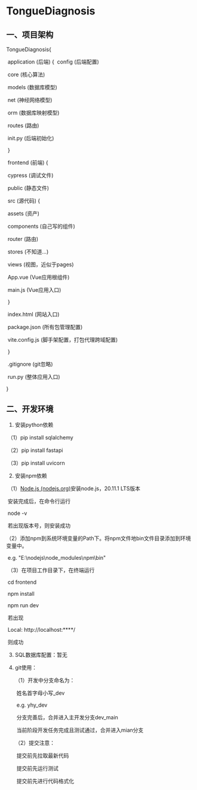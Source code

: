# TongueDiagnosis

## 一、项目架构

TongueDiagnosis{

​	application (后端) {
​		config (后端配置)

​		core (核心算法)

​		models (数据库模型)

​		net (神经网络模型)

​		orm (数据库映射模型)

​		routes (路由)

​		init.py (后端初始化)

​	}

​	frontend (前端) {

​		cypress (调试文件)

​		public (静态文件)

​		src (源代码) {

​			assets (资产)

​			components (自己写的组件)

​			router (路由)

​			stores (不知道...)

​			views (视图，近似于pages)

​			App.vue (Vue应用根组件)

​			main.js (Vue应用入口)

​		}

​		index.html (网站入口)

​		package.json (所有包管理配置)

​		vite.config.js (脚手架配置，打包代理跨域配置)

​	}

​	.gitignore (git忽略)

​	run.py (整体应用入口)

}

## 二、开发环境

1. 安装python依赖

​	（1）pip install sqlalchemy

​	（2）pip install fastapi

​	（3）pip install uvicorn

2. 安装npm依赖

​	（1）[Node.js (nodejs.org)](https://nodejs.org/en)安装node.js，20.11.1 LTS版本

​	安装完成后，在命令行运行

​	node -v

​	若出现版本号，则安装成功

​	（2）添加npm到系统环境变量的Path下。将npm文件地bin文件目录添加到环境变量中。

​	e.g. "E:\nodejs\node_modules\npm\bin"

​	（3）在项目工作目录下，在终端运行

​	cd frontend

​	npm install 

​	npm run dev

​	若出现

​	Local: http://localhost:****/

​	则成功

3. SQL数据库配置：暂无

4. git使用：

   （1）开发中分支命名为：

   ​	姓名首字母小写_dev

   ​	e.g. yhy_dev

   ​	分支完善后，合并进入主开发分支dev_main

   ​	当前阶段开发任务完成且测试通过，合并进入mian分支

   （2）提交注意：

   ​	提交前先拉取最新代码

   ​	提交前先运行测试

   ​	提交前先进行代码格式化

   

​	

